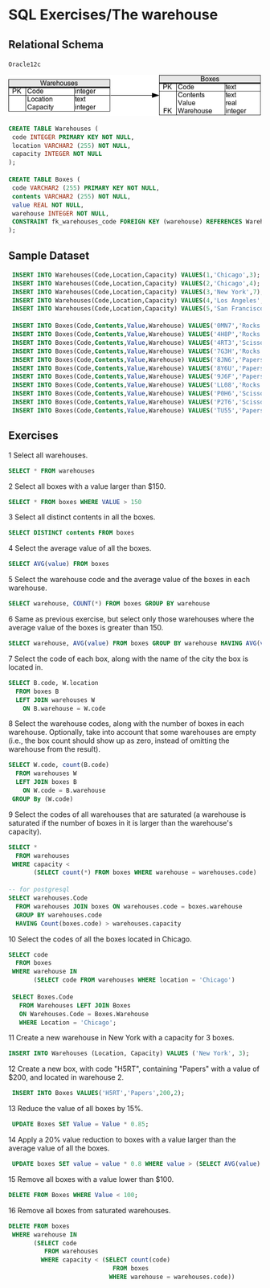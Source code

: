 # SQL Exercises/The warehouse

## Relational Schema

`Oracle12c`

![Computer-store-db](img/Sql_warehouse.png)

```sql
CREATE TABLE Warehouses (
 code INTEGER PRIMARY KEY NOT NULL,
 location VARCHAR2 (255) NOT NULL,
 capacity INTEGER NOT NULL
);

CREATE TABLE Boxes (
 code VARCHAR2 (255) PRIMARY KEY NOT NULL,
 contents VARCHAR2 (255) NOT NULL,
 value REAL NOT NULL,
 warehouse INTEGER NOT NULL,
 CONSTRAINT fk_warehouses_code FOREIGN KEY (warehouse) REFERENCES Warehouses(code)
);
```

## Sample Dataset
```sql
 INSERT INTO Warehouses(Code,Location,Capacity) VALUES(1,'Chicago',3);
 INSERT INTO Warehouses(Code,Location,Capacity) VALUES(2,'Chicago',4);
 INSERT INTO Warehouses(Code,Location,Capacity) VALUES(3,'New York',7);
 INSERT INTO Warehouses(Code,Location,Capacity) VALUES(4,'Los Angeles',2);
 INSERT INTO Warehouses(Code,Location,Capacity) VALUES(5,'San Francisco',8);
 
 INSERT INTO Boxes(Code,Contents,Value,Warehouse) VALUES('0MN7','Rocks',180,3);
 INSERT INTO Boxes(Code,Contents,Value,Warehouse) VALUES('4H8P','Rocks',250,1);
 INSERT INTO Boxes(Code,Contents,Value,Warehouse) VALUES('4RT3','Scissors',190,4);
 INSERT INTO Boxes(Code,Contents,Value,Warehouse) VALUES('7G3H','Rocks',200,1);
 INSERT INTO Boxes(Code,Contents,Value,Warehouse) VALUES('8JN6','Papers',75,1);
 INSERT INTO Boxes(Code,Contents,Value,Warehouse) VALUES('8Y6U','Papers',50,3);
 INSERT INTO Boxes(Code,Contents,Value,Warehouse) VALUES('9J6F','Papers',175,2);
 INSERT INTO Boxes(Code,Contents,Value,Warehouse) VALUES('LL08','Rocks',140,4);
 INSERT INTO Boxes(Code,Contents,Value,Warehouse) VALUES('P0H6','Scissors',125,1);
 INSERT INTO Boxes(Code,Contents,Value,Warehouse) VALUES('P2T6','Scissors',150,2);
 INSERT INTO Boxes(Code,Contents,Value,Warehouse) VALUES('TU55','Papers',90,5);
```

## Exercises

1 Select all warehouses.

```sql
SELECT * FROM warehouses
```

2 Select all boxes with a value larger than $150.

```sql
SELECT * FROM boxes WHERE VALUE > 150
```

3 Select all distinct contents in all the boxes.

```sql
SELECT DISTINCT contents FROM boxes
```

4 Select the average value of all the boxes.

```sql
SELECT AVG(value) FROM boxes
```

5 Select the warehouse code and the average value of the boxes in each warehouse.

```sql
SELECT warehouse, COUNT(*) FROM boxes GROUP BY warehouse
```

6 Same as previous exercise, but select only those warehouses where the average value of the boxes is greater than 150.

```sql
SELECT warehouse, AVG(value) FROM boxes GROUP BY warehouse HAVING AVG(value) > 150
```

7 Select the code of each box, along with the name of the city the box is located in.

```sql
SELECT B.code, W.location
  FROM boxes B
  LEFT JOIN warehouses W
    ON B.warehouse = W.code
```

8 Select the warehouse codes, along with the number of boxes in each warehouse. Optionally, take into account that some warehouses are empty (i.e., the box count should show up as zero, instead of omitting the warehouse from the result).

```sql
SELECT W.code, count(B.code)
  FROM warehouses W
  LEFT JOIN boxes B
    ON W.code = B.warehouse
 GROUP By (W.code)
```

9 Select the codes of all warehouses that are saturated (a warehouse is saturated if the number of boxes in it is larger than the warehouse's capacity).

```sql
SELECT *
  FROM warehouses
 WHERE capacity <
       (SELECT count(*) FROM boxes WHERE warehouse = warehouses.code)

-- for postgresql
SELECT warehouses.Code
  FROM warehouses JOIN boxes ON warehouses.code = boxes.warehouse
  GROUP BY warehouses.code
  HAVING Count(boxes.code) > warehouses.capacity
```

10 Select the codes of all the boxes located in Chicago.

```sql
SELECT code
  FROM boxes
 WHERE warehouse IN
       (SELECT code FROM warehouses WHERE location = 'Chicago')

 SELECT Boxes.Code
   FROM Warehouses LEFT JOIN Boxes
   ON Warehouses.Code = Boxes.Warehouse
   WHERE Location = 'Chicago';
```

11 Create a new warehouse in New York with a capacity for 3 boxes.

```sql
INSERT INTO Warehouses (Location, Capacity) VALUES ('New York', 3);
```

12 Create a new box, with code "H5RT", containing "Papers" with a value of $200, and located in warehouse 2.

```sql
 INSERT INTO Boxes VALUES('H5RT','Papers',200,2);
```

13 Reduce the value of all boxes by 15%.

```sql
 UPDATE Boxes SET Value = Value * 0.85;
```

14 Apply a 20% value reduction to boxes with a value larger than the average value of all the boxes.

```sql
 UPDATE boxes SET value = value * 0.8 WHERE value > (SELECT AVG(value) FROM boxes)
```

15 Remove all boxes with a value lower than $100.

```sql
DELETE FROM Boxes WHERE Value < 100;
```

16 Remove all boxes from saturated warehouses.

```sql
DELETE FROM boxes
 WHERE warehouse IN
       (SELECT code
          FROM warehouses
         WHERE capacity < (SELECT count(code)
                             FROM boxes
                            WHERE warehouse = warehouses.code))
```

